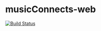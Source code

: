 # musicConnects-web
[![Build Status](https://travis-ci.org/onebytecode/musicConnects-web.svg?branch=master)](https://travis-ci.org/onebytecode/musicConnects-web)

